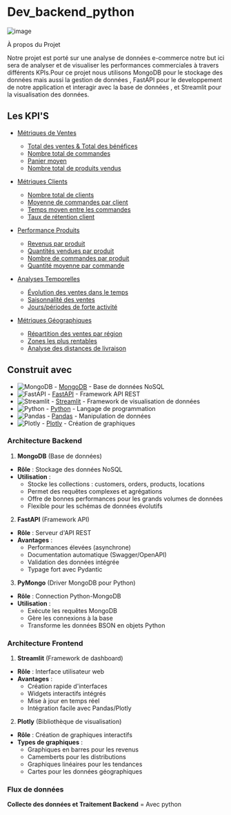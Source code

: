 # Dev_backend_python


![image](https://github.com/user-attachments/assets/efd86cf2-b6f6-4a85-8a87-e5f970cf62d6)



À propos du Projet

Notre projet est porté sur une  analyse de données e-commerce notre but ici sera de analyser et de visualiser les performances commerciales à travers différents KPIs.Pour ce projet nous utilisons MongoDB pour le stockage des données mais aussi la gestion de données , FastAPI pour le developpement de notre application et interagir avec la base de données 
, et Streamlit pour la visualisation des données.

## Les KPI'S

- [Métriques de Ventes](#métriques-de-ventes)
  - [Total des ventes & Total des bénéfices](#Total-des-ventes-&-Total-des-bénéfices)
  - [Nombre total de commandes](#nombre-total-de-commandes)
  - [Panier moyen](#panier-moyen)
  - [Nombre total de produits vendus](#nombre-total-de-produits-vendus)
  
- [Métriques Clients](#métriques-clients)
  - [Nombre total de clients](#nombre-total-de-clients)
  - [Moyenne de commandes par client](#moyenne-de-commandes-par-client)
  - [Temps moyen entre les commandes](#temps-moyen-entre-les-commandes)
  - [Taux de rétention client](#taux-de-rétention-client)

- [Performance Produits](#performance-produits)
  - [Revenus par produit](#revenus-par-produit)
  - [Quantités vendues par produit](#quantités-vendues-par-produit)
  - [Nombre de commandes par produit](#nombre-de-commandes-par-produit)
  - [Quantité moyenne par commande](#quantité-moyenne-par-commande)

- [Analyses Temporelles](#analyses-temporelles)
  - [Évolution des ventes dans le temps](#évolution-des-ventes-dans-le-temps)
  - [Saisonnalité des ventes](#saisonnalité-des-ventes)
  - [Jours/périodes de forte activité](#jourspériodes-de-forte-activité)

- [Métriques Géographiques](#métriques-géographiques)
  - [Répartition des ventes par région](#répartition-des-ventes-par-région)
  - [Zones les plus rentables](#zones-les-plus-rentables)
  - [Analyse des distances de livraison](#analyse-des-distances-de-livraison)

## Construit avec


- ![MongoDB](https://img.shields.io/badge/MongoDB-4EA94B?style=for-the-badge&logo=mongodb&logoColor=white) - [MongoDB](https://www.mongodb.com/) - Base de données NoSQL
- ![FastAPI](https://img.shields.io/badge/FastAPI-009688?style=for-the-badge&logo=fastapi&logoColor=white) - [FastAPI](https://fastapi.tiangolo.com/) - Framework API REST
- ![Streamlit](https://img.shields.io/badge/Streamlit-FF4B4B?style=for-the-badge&logo=streamlit&logoColor=white) - [Streamlit](https://streamlit.io/) - Framework de visualisation de données
- ![Python](https://img.shields.io/badge/Python-3776AB?style=for-the-badge&logo=python&logoColor=white) - [Python](https://www.python.org/) - Langage de programmation
- ![Pandas](https://img.shields.io/badge/Pandas-150458?style=for-the-badge&logo=pandas&logoColor=white) - [Pandas](https://pandas.pydata.org/) - Manipulation de données
- ![Plotly](https://img.shields.io/badge/Plotly-3F4F75?style=for-the-badge&logo=plotly&logoColor=white) - [Plotly](https://plotly.com/) - Création de graphiques

### Architecture Backend

1. **MongoDB** (Base de données)
- **Rôle** : Stockage des données NoSQL
- **Utilisation** : 
  - Stocke les collections : customers, orders, products, locations
  - Permet des requêtes complexes et agrégations
  - Offre de bonnes performances pour les grands volumes de données
  - Flexible pour les schémas de données évolutifs

2. **FastAPI** (Framework API)
- **Rôle** : Serveur d'API REST
- **Avantages** :
  - Performances élevées (asynchrone)
  - Documentation automatique (Swagger/OpenAPI)
  - Validation des données intégrée
  - Typage fort avec Pydantic


3. **PyMongo** (Driver MongoDB pour Python)
- **Rôle** : Connection Python-MongoDB
- **Utilisation** :
  - Exécute les requêtes MongoDB
  - Gère les connexions à la base
  - Transforme les données BSON en objets Python

### Architecture Frontend

1. **Streamlit** (Framework de dashboard)
- **Rôle** : Interface utilisateur web
- **Avantages** :
  - Création rapide d'interfaces
  - Widgets interactifs intégrés
  - Mise à jour en temps réel
  - Intégration facile avec Pandas/Plotly

2. **Plotly** (Bibliothèque de visualisation)
- **Rôle** : Création de graphiques interactifs
- **Types de graphiques** :
  - Graphiques en barres pour les revenus
  - Camemberts pour les distributions
  - Graphiques linéaires pour les tendances
  - Cartes pour les données géographiques

### Flux de données

**Collecte des données et Traitement Backend**
= Avec python

